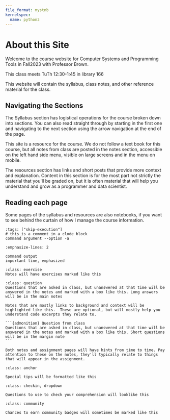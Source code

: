 ```yaml
---
file_format: mystnb
kernelspec:
  name: python3
---
```


# About this Site

Welcome to the course website for Computer Systems and Programming Tools in Fall2023 with Professor Brown.

This class meets TuTh 12:30-1:45 in library 166

This website will contain the syllabus, class notes, and other reference material for the class.


## Navigating the Sections

The Syllabus section has logistical operations for the course broken down into sections.  You can also read straight through by starting in the first one and navigating to the next section using the arrow navigation at the end of the page.  

This site is a resource for the course.  We do not follow a text book for this course, but all notes from class are posted in the notes section, accessible on the left hand side menu, visible on large screens and in the menu on mobile.


The resources section has links and short posts that provide  more context and explanation.  Content in this section is for the most part not strictly the material that you'll be graded on, but it is often material that will help you understand and grow as a programmer and data scientist.


## Reading each page

Some pages of the syllabus and resources are also notebooks, if you want to see behind the curtain of how I manage the course information.

```{code-cell} bash
:tags: ["skip-execution"]
# this is a comment in a clode block
command argument --option -a
```

```{code-block} console
:emphasize-lines: 2

command output 
important line, emphasized
```

```{admonition} Try it Yourself
:class: exercise
Notes will have exercises marked like this
```

```{admonition} Question from Class
:class: question
Questions that are asked in class, but unanswered at that time will be answered in the notes and marked with a box like this. Long answers will be in the main notes
```

```{admonition} Further reading
Notes that are mostly links to background and context will be highlighted like this.  These are optional, but will mostly help you understand code excerpts they relate to.
```

````{margin}
```{admonition} Question from class
Questions that are asked in class, but unanswered at that time will be answered in the notes and marked with a box like this. Short questions will be in the margin note
```
````

```{hint}
Both notes and assignment pages will have hints from time to time. Pay attention to these on the notes, they'll typically relate to things that will appear in the assignment.
```

```{admonition} Click here! 
:class: anchor

Special tips will be formatted like this
```

```{admonition}  Check your Comprehension
:class: checkin, dropdown

Questions to use to check your comprehension will looklike this
```

```{admonition}  Contribute
:class: community

Chances to earn community badges will sometimes be marked like this
```
